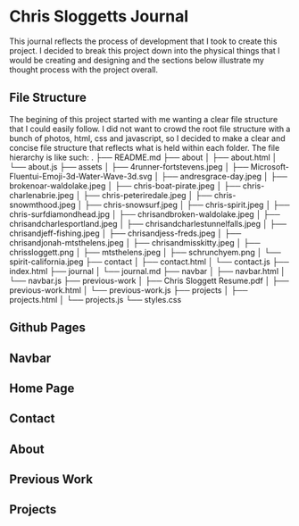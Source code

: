# Chris Sloggetts Journal

This journal reflects the process of development that I took to create this project. I decided
to break this project down into the physical things that I would be creating and designing and the 
sections below illustrate my thought process with the project overall. 

## File Structure
The begining of this project started with me wanting a clear file structure that I could easily follow. 
I did not want to crowd the root file structure with a bunch of photos, html, css and javascript, so I 
decided to make a clear and concise file structure that reflects what is held within each folder. The file
hierarchy is like such:
.
├── README.md
├── about
│   ├── about.html
│   └── about.js
├── assets
│   ├── 4runner-fortstevens.jpeg
│   ├── Microsoft-Fluentui-Emoji-3d-Water-Wave-3d.svg
│   ├── andresgrace-day.jpeg
│   ├── brokenoar-waldolake.jpeg
│   ├── chris-boat-pirate.jpeg
│   ├── chris-charlenabrie.jpeg
│   ├── chris-peteriredale.jpeg
│   ├── chris-snowmthood.jpeg
│   ├── chris-snowsurf.jpeg
│   ├── chris-spirit.jpeg
│   ├── chris-surfdiamondhead.jpg
│   ├── chrisandbroken-waldolake.jpeg
│   ├── chrisandcharlesportland.jpeg
│   ├── chrisandcharlestunnelfalls.jpeg
│   ├── chrisandjeff-fishing.jpeg
│   ├── chrisandjess-freds.jpeg
│   ├── chrisandjonah-mtsthelens.jpeg
│   ├── chrisandmisskitty.jpeg
│   ├── chrissloggett.png
│   ├── mtsthelens.jpeg
│   ├── schrunchyem.png
│   └── spirit-california.jpeg
├── contact
│   ├── contact.html
│   └── contact.js
├── index.html
├── journal
│   └── journal.md
├── navbar
│   ├── navbar.html
│   └── navbar.js
├── previous-work
│   ├── Chris Sloggett Resume.pdf
│   ├── previous-work.html
│   └── previous-work.js
├── projects
│   ├── projects.html
│   └── projects.js
└── styles.css
    

## Github Pages


## Navbar


## Home Page


## Contact


## About


## Previous Work


## Projects

